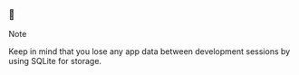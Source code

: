 ### 👋

> [!NOTE]
> Keep in mind that you lose any app data between development sessions by using SQLite for storage.
